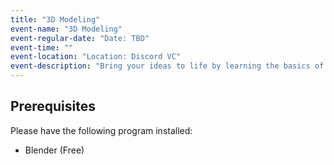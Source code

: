 ```yaml
---
title: "3D Modeling"
event-name: "3D Modeling"
event-regular-date: "Date: TBD"
event-time: ""
event-location: "Location: Discord VC"
event-description: "Bring your ideas to life by learning the basics of modeling 3D characters and objects, such as doing textures and animation! Make sure you bring a laptop with Blender installed (free)."
---
```

## Prerequisites
Please have the following program installed:
- Blender (Free)